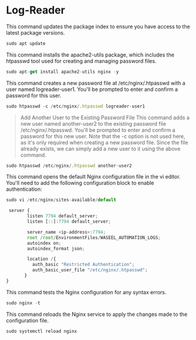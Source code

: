 # Log-Reader

This command updates the package index to ensure you have access to the latest package versions.
```javascript
sudo apt update
```

This command installs the apache2-utils package, which includes the htpasswd tool used for creating and managing password files.
```javascript
sudo apt-get install apache2-utils nginx -y
```

This command creates a new password file at /etc/nginx/.htpasswd with a user named logreader-user1. You'll be prompted to enter and confirm a password for this user.
```javascript
sudo htpasswd -c /etc/nginx/.htpasswd logreader-user1
```

> Add Another User to the Existing Password File
> This command adds a new user named another-user2 to the existing password file /etc/nginx/.htpasswd. You'll be prompted to enter and confirm a password for this new user.
Note that the -c option is not used here, as it's only required when creating a new password file. Since the file already exists, we can simply add a new user to it using the above command.
```javascript
sudo htpasswd /etc/nginx/.htpasswd another-user2
```

This command opens the default Nginx configuration file in the vi editor. You'll need to add the following configuration block to enable authentication:
```javascript
sudo vi /etc/nginx/sites-available/default
```

```javascript
 server {
        listen 7794 default_server;
        listen [::]:7794 default_server;

        server_name <ip-address>:7794;
        root /root/EnvironmentFiles/WASEEL_AUTOMATION_LOGS;
        autoindex on;
        autoindex_format json;

        location /{
          auth_basic "Restricted Authentication";
          auth_basic_user_file "/etc/nginx/.htpasswd";
       }
}
```

This command tests the Nginx configuration for any syntax errors.
```javascript
sudo nginx -t
```

This command reloads the Nginx service to apply the changes made to the configuration file.
```javascript
sudo systemctl reload nginx
```
